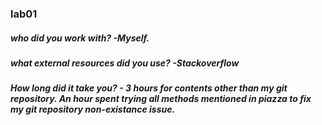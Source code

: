 ### lab01
##### who did you work with? -Myself.
##### what external resources did you use? -Stackoverflow
##### How long did it take you? - 3 hours for contents other than my git repository. An hour spent trying all methods mentioned in piazza to fix my git repository non-existance issue.
